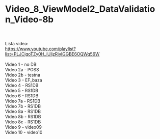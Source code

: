# Video_8_ViewModel2_DataValidation_Video-8b
<br/><br/>
Lista videa:
<br/>
https://www.youtube.com/playlist?list=PLJCjqoTZy0H_iUljzRiyIGGBE6OQWq56W
<br/>
<br/>
Video 1 - no DB<br/>
Video 2a - POSS<br/>
Video 2b - testna<br/>
Video 3 - EF_baza<br/>
Video 4 - RS1DB<br/>
Video 5 - RS1DB<br/>
Video 6 - RS1DB<br/>
Video 7a - RS1DB<br/>
Video 7b - RS1DB<br/>
Video 8a - RS1DB<br/>
Video 8b - RS1DB<br/>
Video 8c - RS1DB<br/>
Video 9 - video09<br/>
Video 10 - video10<br/>
